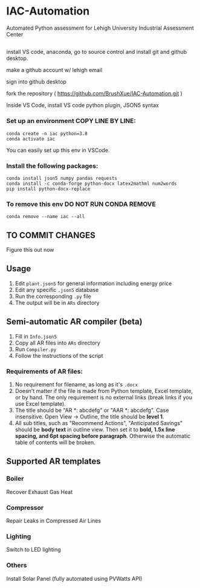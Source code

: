 # IAC-Automation
Automated Python assessment for Lehigh University Industrial Assessment Center
##
install VS code, anaconda, go to source control and install git and github desktop.

make a github account w/ lehigh email

sign into github desktop

fork the repository ( https://github.com/BrushXue/IAC-Automation.git )

Inside VS Code, install VS code python plugin, JSON5 syntax

### Set up an environment COPY LINE BY LINE:
```
conda create -n iac python=3.8 
conda activate iac 
```
You can easily set up this env in VSCode.
### Install the following packages:
```
conda install json5 numpy pandas requests
conda install -c conda-forge python-docx latex2mathml num2words
pip install python-docx-replace
```
### To remove this env DO NOT RUN CONDA REMOVE 
```
conda remove --name iac --all
```

## TO COMMIT CHANGES 

Figure this out now 


## Usage
1. Edit `plant.json5` for general information including energy price
2. Edit any specific `.json5` database
3. Run the corresponding `.py` file
4. The output will be in `ARs` directory

## Semi-automatic AR compiler (beta)
1. Fill in `Info.json5`
2. Copy all AR files into `ARs` directory
3. Run `Compiler.py`
4. Follow the instructions of the script

### Requirements of AR files:
1. No requirement for filename, as long as it's `.docx`
2. Doesn't matter if the file is made from Python template, Excel template, or by hand. The only requirement is no external links (break links if you use Excel template).
3. The title should be "AR *: abcdefg" or "AAR *: abcdefg". Case insensitive. Open View -> Outline, the title should be **level 1**.
5. All sub titles, such as "Recommend Actions", "Anticipated Savings" should be **body text** in outline view. Then set it to **bold, 1.5x line spacing, and 6pt spacing before paragraph**. Otherwise the automatic table of contents will be broken.

## Supported AR templates

### Boiler
Recover Exhaust Gas Heat

### Compressor
Repair Leaks in Compressed Air Lines

### Lighting
Switch to LED lighting

### Others
Install Solar Panel (fully automated using PVWatts API)
